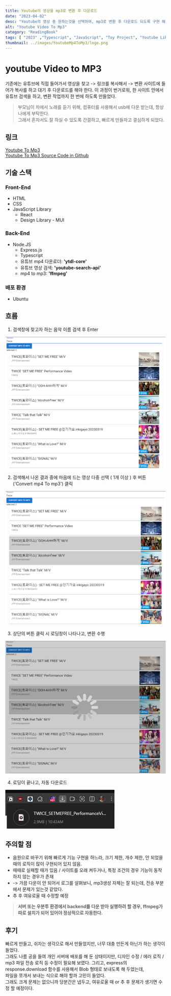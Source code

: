 ```yaml
---
title: Youtube의 영상을 mp3로 변환 후 다운로드
date: "2023-04-02"
desc: "Youtube의 영상 중 원하는것을 선택하여, mp3로 변환 후 다운로드 되도록 구현 해 봤습니다."
alt: "Youtube Video To Mp3"
category: "ReadingBook"
tags: [ "2023" ,"Typescript", "JavaScript", "Toy Project", "Youtube Library" ]
thumbnail: ../images/YoutubeMp4ToMp3/logo.png
---
```


# youtube Video to MP3

기존에는 유튜브에 직접 들어가서 영상을 찾고 -> 링크를 복사해서 -> 변환 사이트에 들어가 복사를 하고 대기 후 다운로드를 해야 한다.
이 과정이 번거로워, 한 사이트 안에서 유튜브 검색을 하고, 변환 작업까지 한 번에 하도록 만들었다.  
> 부모님이 차에서 노래를 듣기 위해, 컴퓨터를 사용해서 usb에 다운 받는데, 항상 나에게 부탁한다.  
>  그래서 혼자서도 잘 하실 수 있도록 간결하고, 빠르게 만들자고 결심하게 되었다.

## 링크
[Youtube To Mp3](https://youtubetomp3.sodiapp.com/)  
[Youtube To Mp3 Source Code in Github](https://github.com/JangHyuckYun/youtubeVideoToMp3)

## 기술 스택

### Front-End
- HTML
- CSS
- JavaScript Library
  - React
  - Design Library - MUI

### Back-End
- Node.JS
  - Express.js
  - Typescript
  - 유튜브 mp4 다운로더: **'ytdl-core'**
  - 유튜브 영상 검색: **'youtube-search-api'**
  - mp4 to mp3: **'ffmpeg'**
  
### 배포 환경
- Ubuntu


## 흐름
1. 검색창에 찾고자 하는 음악 이름 검색 후 Enter

![Input Text and press the Enter Key](../images/YoutubeMp4ToMp3/youtube_press_enter.png)

2. 검색해서 나온 결과 중에 마음에 드는 영상 다중 선택 ( 1개 이상 ) 후 버튼('Convert mp4 To mp3') 클릭

![Select Video in List](../images/YoutubeMp4ToMp3/youtube_select_video.png)

3. 상단의 버튼 클릭 시 로딩창이 나타나고, 변환 수행

![Loading](../images/YoutubeMp4ToMp3/youtube_loading.png)

4. 로딩이 끝나고, 자동 다운로드

![Finish Download](../images/YoutubeMp4ToMp3/youtube_download.png)

## 주의할 점
- 음원으로 바꾸기 위해 빠르게 기능 구현을 하느라, 크기 제한, 개수 제한, 안 되었을 때의 로직이 많이 구현되어 있지 않음.
- 때때로 실패할 때가 있음 / 사이트를 오래 켜두거나, 특정 조건의 경우 기능이 동작하지 않는 경우가 존재
-  -> 가끔 다운이 안 되어서 로그를 살펴보니, mp3생성 자체는 잘 되는데, 전송 부분에서 문제가 있는것 같았다.
- 추 후 여유로울 때 수정할 예정
> **서버 또는 우분투 환경에서 backend를 다운 받아 실행하려 할 경우, ffmpeg가 따로 설치가 되어 있어야 정상적으로 자동한다.**

## 후기

빠르게 만들고, 쉬자는 생각으로 해서 만들었지만, 너무 대충 만든게 아닌가 하는 생각이 들었다.  
그래도 나름 공을 들여 개인 서버에 배포를 해 둔 상태이지만, 디자인 수정 / 에러 로직 / mp3 파일 전송 로직 등 수정이 필요해 보였다.
그리고, express의 response.download 함수를 사용해서 Blob 형태로 보내도록 해 두었는데,  
파일을 쪼개서 보내는 식으로 해야 할까 고민이 들었다.  
그래도 크게 문제는 없으니까 당분간은 냅두고, 여유로울 때 or 추 후 문제가 생기면 수정 할 예정이다. 
